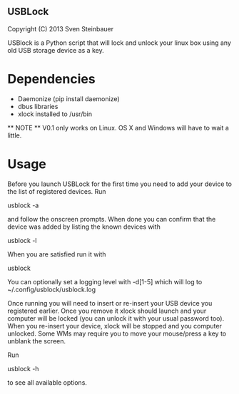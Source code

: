 USBLock
-------

Copyright (C) 2013  Sven Steinbauer

USBlock is a Python script that will lock and unlock your linux box using any old USB storage device as
a key.

Dependencies
============

* Daemonize (pip install daemonize)
* dbus libraries
* xlock installed to /usr/bin

** NOTE **
V0.1 only works on Linux. OS X and Windows will have to wait a little.

Usage
=====

Before you launch USBLock for the first time you need to add your device to the list of registered
devices.
Run 

  usblock -a

and follow the onscreen prompts. When done you can confirm that the device was added by listing the known
devices with

  usblock -l

When you are satisfied run it with

  usblock

You can optionally set a logging level with -d[1-5] which will log to ~/.config/usblock/usblock.log

Once running you will need to insert or re-insert your USB device you registered earlier. Once you remove
it xlock should launch and your computer will be locked (you can unlock it with your usual password too).
When you re-insert your device, xlock will be stopped and you computer unlocked. Some WMs may require you 
to move your mouse/press a key to unblank the screen.

Run

  usblock -h

to see all available options.

